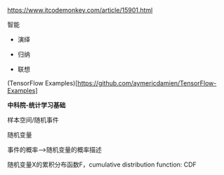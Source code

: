 
https://www.itcodemonkey.com/article/15901.html

智能
* 演绎

* 归纳

* 联想


(TensorFlow Examples)[https://github.com/aymericdamien/TensorFlow-Examples]


**中科院-统计学习基础**

样本空间/随机事件

随机变量

事件的概率-->随机变量的概率描述

随机变量X的累积分布函数F，cumulative distribution function: CDF
